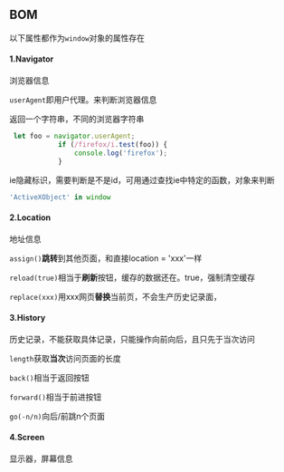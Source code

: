 ## BOM

以下属性都作为`window`对象的属性存在



#### 1.Navigator

浏览器信息

`userAgent`即用户代理。来判断浏览器信息

返回一个字符串，不同的浏览器字符串

```js
 let foo = navigator.userAgent;
            if (/firefox/i.test(foo)) {
                console.log('firefox');
            }
```

ie隐藏标识，需要判断是不是id，可用通过查找ie中特定的函数，对象来判断

```js
'ActiveXObject' in window
```





#### 2.Location

地址信息

`assign()`**跳转**到其他页面，和直接location = 'xxx'一样

`reload(true)`相当于**刷新**按钮，缓存的数据还在。true，强制清空缓存

`replace(xxx)`用xxx网页**替换**当前页，不会生产历史记录面，

#### 3.History

历史记录，不能获取具体记录，只能操作向前向后，且只先于当次访问

`length`获取**当次**访问页面的长度

`back()`相当于返回按钮

`forward()`相当于前进按钮

`go(-n/n)`向后/前跳n个页面

####  4.Screen

显示器，屏幕信息